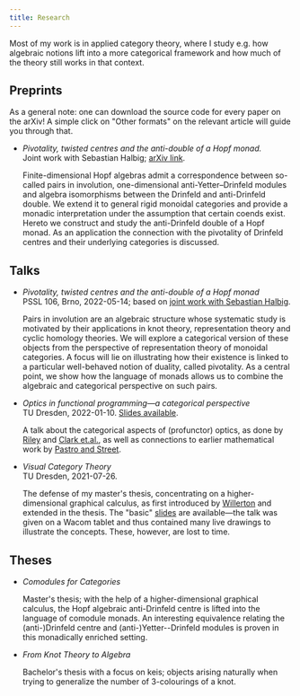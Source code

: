 ```yaml
---
title: Research
---
```


Most of my work is in applied category theory, where I study e.g. how
algebraic notions lift into a more categorical framework and how much of
the theory still works in that context.

## Preprints

As a general note: one can download the source code for every paper on
the arXiv!  A simple click on "Other formats" on the relevant article
will guide you through that.

- *Pivotality, twisted centres and the anti-double of a Hopf monad.* \
  Joint work with Sebastian Halbig; [arXiv link](https://arxiv.org/abs/2201.05361).

  Finite-dimensional Hopf algebras admit a correspondence between
  so-called pairs in involution, one-dimensional anti-Yetter–Drinfeld
  modules and algebra isomorphisms between the Drinfeld and
  anti-Drinfeld double.  We extend it to general rigid monoidal
  categories and provide a monadic interpretation under the assumption
  that certain coends exist.  Hereto we construct and study the
  anti-Drinfeld double of a Hopf monad.  As an application the
  connection with the pivotality of Drinfeld centres and their
  underlying categories is discussed.

## Talks

- *Pivotality, twisted centres and the anti-double of a Hopf monad* \
  PSSL 106, Brno, 2022-05-14; based on [joint work with Sebastian Halbig].

  Pairs in involution are an algebraic structure whose systematic study
  is motivated by their applications in knot theory, representation
  theory and cyclic homology theories.  We will explore a categorical
  version of these objects from the perspective of representation theory
  of monoidal categories.  A focus will lie on illustrating how their
  existence is linked to a particular well-behaved notion of duality,
  called pivotality.  As a central point, we show how the language of
  monads allows us to combine the algebraic and categorical perspective
  on such pairs.

[joint work with Sebastian Halbig]: https://arxiv.org/abs/2201.05361

- *Optics in functional programming—a categorical perspective* \
  TU Dresden, 2022-01-10.  [Slides available].

  A talk about the categorical aspects of (profunctor) optics, as done
  by [Riley] and [Clark et.al.], as well as connections to earlier
  mathematical work by [Pastro and Street].

[Clark et.al.]: https://arxiv.org/abs/2001.07488
[Pastro and Street]: https://arxiv.org/abs/0711.1859
[Riley]: https://arxiv.org/abs/1809.00738
[Slides available]: ./talks/profunctor-optics.pdf

- *Visual Category Theory* \
  TU Dresden, 2021-07-26.

  The defense of my master's thesis, concentrating on a
  higher-dimensional graphical calculus, as first introduced by
  [Willerton] and extended in the thesis.  The "basic" [slides] are
  available—the talk was given on a Wacom tablet and thus contained many
  live drawings to illustrate the concepts.  These, however, are lost to
  time.

[Willerton]: https://arxiv.org/abs/0807.0658
[slides]: ./talks/visual-category-theory.pdf

## Theses

- *Comodules for Categories*

  Master's thesis; with the help of a higher-dimensional graphical
  calculus, the Hopf algebraic anti-Drinfeld centre is lifted into the
  language of comodule monads.  An interesting equivalence relating the
  (anti-)Drinfeld centre and (anti-)Yetter--Drinfeld modules is proven
  in this monadically enriched setting.

- *From Knot Theory to Algebra*

  Bachelor's thesis with a focus on keis; objects arising naturally when
  trying to generalize the number of 3-colourings of a knot.
